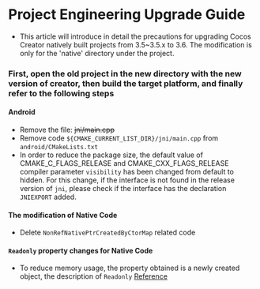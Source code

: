 # Project Engineering Upgrade Guide

 - This article will introduce in detail the precautions for upgrading Cocos Creator natively built projects from 3.5~3.5.x to 3.6. The modification is only for the 'native' directory under the project.

### First, open the old project in the new directory with the new version of creator, then build the target platform, and finally refer to the following steps

#### Android 
  - Remove the file: ~~jni/main.cpp~~
  - Remove code `${CMAKE_CURRENT_LIST_DIR}/jni/main.cpp` from `android/CMakeLists.txt`
  - In order to reduce the package size, the default value of CMAKE_C_FLAGS_RELEASE and CMAKE_CXX_FLAGS_RELEASE compiler parameter `visibility` has been changed from default to hidden. For this change, if the interface is not found in the release version of `jni`, please check if the interface has the declaration `JNIEXPORT` added.
  
#### The modification of Native Code
  - Delete `NonRefNativePtrCreatedByCtorMap` related code

#### `Readonly` property changes for Native Code
  - To reduce memory usage, the property obtained is a newly created object, the description of `Readonly` [Reference](../../scripting/readonly.md)


    
